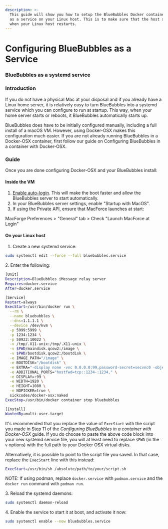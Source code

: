 ```yaml
---
description: >-
  This guide will show you how to setup the BlueBubbles Docker container to run
  as a service on your Linux host. This is to make sure that the host starts up
  when your Linux host restarts.
---
```


# Configuring BlueBubbles as a Service

### BlueBubbles as a systemd service

### Introduction

If you do not have a physical Mac at your disposal and if you already have a Linux home server, it is relatively easy to turn BlueBubbles into a systemd service which you can configure to run at startup. This way, when your home server starts or reboots, it BlueBubbles automatically starts up.

BlueBubbles does have to be initially configured manually, including a full install of a macOS VM. However, using Docker-OSX makes this configuration much easier. If you are not already running BlueBubbles in a Docker-OSX container, first follow our guide on Configuring BlueBubbles in a container with Docker-OSX.

### Guide

Once you are done configuring Docker-OSX and your BlueBubbles install:

#### Inside the VM

1. [Enable auto-login](https://support.apple.com/en-us/HT201476). This will make the boot faster and allow the BlueBubbles server to start automatically.
2. In your BlueBubbles server settings, enable "Startup with MacOS".
3. If using the Private API, ensure that MacForce launches at start:

MacForge Preferences > "General" tab > Check "Launch MacForce at Login"

#### On your Linux host

1. Create a new systemd service:

```bash
sudo systemctl edit --force --full bluebubbles.service
```

&#x20; 2\.  Enter the following:

```bash
[Unit]
Description=BlueBubbles iMessage relay server
Requires=docker.service
After=docker.service

[Service]
Restart=always
ExecStart=/usr/bin/docker run \
  --rm \
  --name bluebubbles \
  --dns=1.1.1.1 \
  --device /dev/kvm \
  -p 5999:5999 \
  -p 1234:1234 \
  -p 50922:10022 \
  -v /tmp/.X11-unix:/tmp/.X11-unix \
  -v $PWD/maindisk.qcow2:/image \
  -v $PWD/bootdisk.qcow2:/bootdisk \
  -e IMAGE_PATH="/image" \
  -e BOOTDISK="/bootdisk" \
  -e EXTRA="-display none -vnc 0.0.0.0:99,password-secret=secvnc0 -object secret,id=secvnc0,data=vncpass" \
  -e ADDITIONAL_PORTS="hostfwd=tcp::1234-:1234," \
  -e DISPLAY=:99 \
  -e WIDTH=1920 \
  -e HEIGHT=1080 \
  -e NOPICKER=true \
  sickcodes/docker-osx:naked
ExecStop=/usr/bin/docker container stop bluebubbles

[Install]
WantedBy=multi-user.target
```

It's recommended that you replace the value of `ExecStart` with the script you made in Step 11 of the _Configuring BlueBubbles in a container with Docker-OSX_ guide. If you do choose to paste the above code block into your new systemd service file, you will at least need to replace `$PWD` (in the `-v` options) with the full path to your Docker OSX virtual disks.

Alternatively, it is possible to point to the script file you saved. In that case, replace the `ExecStart` line with this instead:

```bash
ExecStart=/usr/bin/sh /absolute/path/to/your/script.sh
```

NOTE: If using podman, replace `docker.service` with `podman.service` and the `docker run` command with `podman run`.

&#x20; 3\.  Reload the systemd daemons:

```bash
sudo systemctl daemon-reload
```

&#x20; 4\.  Enable the service to start it at boot, and activate it now:

```bash
sudo systemctl enable --now bluebubbles.service
```
